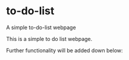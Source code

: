 # to-do-list
A simple to-do-list webpage

This is a simple to do list webpage.

Further functionality will be added down below:

